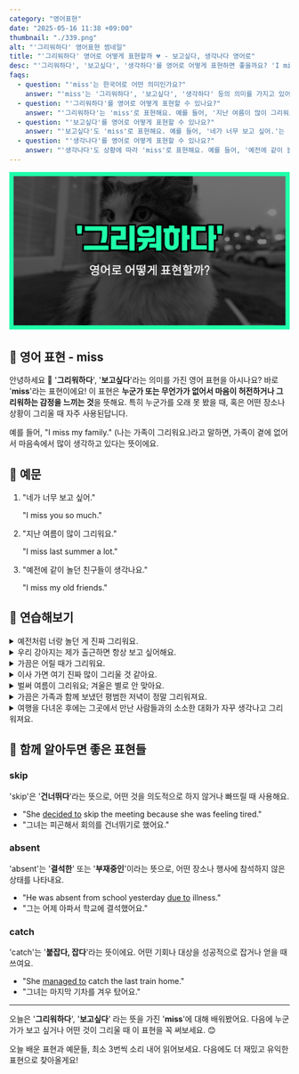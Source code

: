 ```yaml
---
category: "영어표현"
date: "2025-05-16 11:38 +09:00"
thumbnail: "./339.png"
alt: "'그리워하다' 영어표현 썸네일"
title: "'그리워하다' 영어로 어떻게 표현할까 💔 - 보고싶다, 생각나다 영어로"
desc: "'그리워하다', '보고싶다', '생각하다'를 영어로 어떻게 표현하면 좋을까요? 'I miss you so much.', '지난 여름이 많이 그리워요.', '예전에 같이 놀던 친구들이 생각나요.' 등을 영어로 표현하는 법을 배워봅시다. 다양한 예문을 통해서 연습하고 본인의 표현으로 만들어 보세요."
faqs:
  - question: "'miss'는 한국어로 어떤 의미인가요?"
    answer: "'miss'는 '그리워하다', '보고싶다', '생각하다' 등의 의미를 가지고 있어요. 누군가 또는 무언가가 없어서 마음이 허전하거나 아쉬운 감정을 표현할 때 사용해요."
  - question: "'그리워하다'를 영어로 어떻게 표현할 수 있나요?"
    answer: "'그리워하다'는 'miss'로 표현해요. 예를 들어, '지난 여름이 많이 그리워요.'는 'I miss last summer a lot.'로 말할 수 있어요."
  - question: "'보고싶다'를 영어로 어떻게 표현할 수 있나요?"
    answer: "'보고싶다'도 'miss'로 표현해요. 예를 들어, '네가 너무 보고 싶어.'는 'I miss you so much.'라고 할 수 있어요."
  - question: "'생각나다'를 영어로 어떻게 표현할 수 있나요?"
    answer: "'생각나다'도 상황에 따라 'miss'로 표현해요. 예를 들어, '예전에 같이 놀던 친구들이 생각나요.'는 'I miss my old friends.'로 표현할 수 있어요."
---
```


!['그리워하다' 영어표현 썸네일](./339.png)

## 🌟 영어 표현 - miss

안녕하세요 👋 '**그리워하다**', '**보고싶다**'라는 의미를 가진 영어 표현을 아시나요? 바로 '**miss**'라는 표현이에요! 이 표현은 **누군가 또는 무언가가 없어서 마음이 허전하거나 그리워하는 감정을 느끼는 것**을 뜻해요. 특히 누군가를 오래 못 봤을 때, 혹은 어떤 장소나 상황이 그리울 때 자주 사용된답니다.

예를 들어, "I miss my family." (나는 가족이 그리워요.)라고 말하면, 가족이 곁에 없어서 마음속에서 많이 생각하고 있다는 뜻이에요.

## 📖 예문

1. "네가 너무 보고 싶어."

   "I miss you so much."

2. "지난 여름이 많이 그리워요."

   "I miss last summer a lot."

3. "예전에 같이 놀던 친구들이 생각나요."

   "I miss my old friends."

## 💬 연습해보기

<details>
<summary>예전처럼 너랑 놀던 게 진짜 그리워요.</summary>
<span>I really miss hanging out with you like we <a href="/blog/in-english/143.used-to/">used to</a>.</span>
</details>

<details>
<summary>우리 강아지는 제가 출근하면 항상 보고 싶어해요.</summary>
<span>My dog always misses me when I go to work.</span>
</details>

<details>
<summary>가끔은 어릴 때가 그리워요.</summary>
<span>I miss being a kid sometimes.</span>
</details>

<details>
<summary>이사 가면 여기 진짜 많이 그리울 것 같아요.</summary>
<span>I’m really gonna miss this place when I move.</span>
</details>

<details>
<summary>벌써 여름이 그리워요; 겨울은 별로 안 맞아요.</summary>
<span>I already miss summer; winter just isn’t my thing.</span>
</details>

<details>
<summary>가끔은 가족과 함께 보냈던 평범한 저녁이 정말 그리워져요.</summary>
<span>Sometimes, I really miss those ordinary dinners I used to have with my family.</span>
</details>

<details>
<summary>여행을 다녀온 후에는 그곳에서 만난 사람들과의 소소한 대화가 자꾸 생각나고 그리워져요.</summary>
<span>After coming back from my trip, I <a href="/blog/in-english/291.keep-ing/">keep missing</a> the little conversations I had with the people I met there.</span>
</details>

## 🤝 함께 알아두면 좋은 표현들

### skip

'skip'은 '**건너뛰다**'라는 뜻으로, 어떤 것을 의도적으로 하지 않거나 빠뜨릴 때 사용해요.

- "She [decided to](/blog/in-english/062.decide-to/) skip the meeting because she was feeling tired."
- "그녀는 피곤해서 회의를 건너뛰기로 했어요."

### absent

'absent'는 '**결석한**' 또는 '**부재중인**'이라는 뜻으로, 어떤 장소나 행사에 참석하지 않은 상태를 나타내요.

- "He was absent from school yesterday [due to](/blog/in-english/335.due-to/) illness."
- "그는 어제 아파서 학교에 결석했어요."

### catch

'catch'는 '**붙잡다, 잡다**'라는 뜻이에요. 어떤 기회나 대상을 성공적으로 잡거나 얻을 때 쓰여요.

- "She [managed to](/blog/in-english/175.manage-to/) catch the last train home."
- "그녀는 마지막 기차를 겨우 탔어요."

---

오늘은 '**그리워하다**', '**보고싶다**' 라는 뜻을 가진 '**miss**'에 대해 배워봤어요. 다음에 누군가가 보고 싶거나 어떤 것이 그리울 때 이 표현을 꼭 써보세요. 😊

오늘 배운 표현과 예문들, 최소 3번씩 소리 내어 읽어보세요. 다음에도 더 재밌고 유익한 표현으로 찾아올게요!
